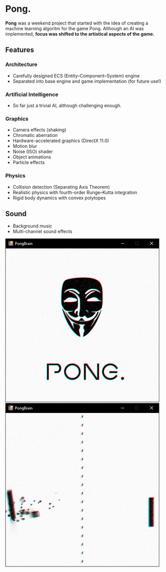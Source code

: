 # Pong.

**Pong** was a weekend project that started with the idea of creating a machine learning algoritm for the game Pong. Although an AI was implemented, **focus was shifted to the artistical aspects of the game.**

## Features

### Architecture
* Carefully designed ECS (Entity–Component–System) engine
* Separated into base engine and game implementation (for future use!)

### Artificial Intelligence
* So far just a trivial AI, although challenging enough.

### Graphics
* Camera effects (shaking)
* Chromatic aberration
* Hardware-accelerated graphics (DirectX 11.0)
* Motion blur
* Noise (ISO) shader
* Object animations
* Particle effects

### Physics
* Collision detection (Separating Axis Theorem)
* Realistic physics with fourth-order Runge–Kutta integration
* Rigid body dynamics with convex polytopes

## Sound
* Background music
* Multi-channel sound effects

![PongBrain in action!](images/Screenshot5.png "PongBrain splash screen!")
![PongBrain in action!](images/Screenshot6.png "PongBrain in action!")

